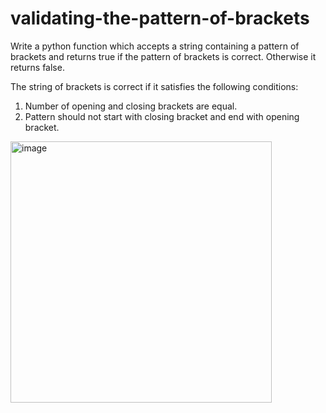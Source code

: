 # validating-the-pattern-of-brackets
Write a python function which accepts a string containing a pattern of brackets and returns true if the pattern of brackets is correct. Otherwise it returns false.<br>

The string of brackets is correct if it satisfies the following conditions:<br>
1. Number of opening and closing brackets are equal.<br>
2. Pattern should not start with closing bracket and end with opening bracket.<br>
<img width="418" alt="image" src="https://user-images.githubusercontent.com/74643959/151345186-1d53fa8c-8825-45c0-b1d7-57aef00a21f8.png">
